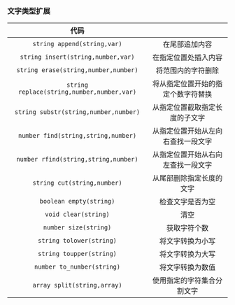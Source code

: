 ### 文字类型扩展

代码|<p/>
:---:|:---:
`string append(string,var)`|在尾部追加内容
`string insert(string,number,var)`|在指定位置处插入内容
`string erase(string,number,number)`|将范围内的字符删除
`string replace(string,number,number,var)`|将从指定位置开始的指定个数字符替换
`string substr(string,number,number)`|从指定位置截取指定长度的子文字
`number find(string,string,number)`|从指定位置开始从左向右查找一段文字
`number rfind(string,string,number)`|从指定位置开始从右向左查找一段文字
`string cut(string,number)`|从尾部删除指定长度的文字
`boolean empty(string)`|检查文字是否为空
`void clear(string)`|清空
`number size(string)`|获取字符个数
`string tolower(string)`|将文字转换为小写
`string toupper(string)`|将文字转换为大写
`number to_number(string)`|将文字转换为数值
`array split(string,array)`|使用指定的字符集合分割文字